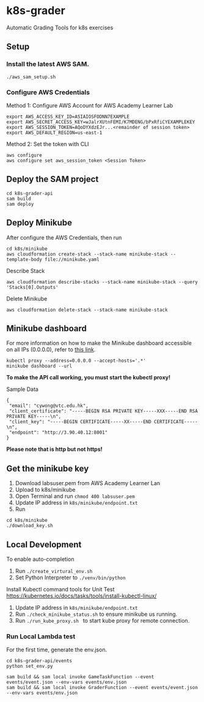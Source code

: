 # k8s-grader
Automatic Grading Tools for k8s exercises


## Setup

### Install the latest AWS SAM.
```
./aws_sam_setup.sh
```
### Configure AWS Credentials 
Method 1: Configure AWS Account for AWS Academy Learner Lab 
```
export AWS_ACCESS_KEY_ID=ASIAIOSFODNN7EXAMPLE
export AWS_SECRET_ACCESS_KEY=wJalrXUtnFEMI/K7MDENG/bPxRfiCYEXAMPLEKEY
export AWS_SESSION_TOKEN=AQoDYXdzEJr...<remainder of session token>
export AWS_DEFAULT_REGION=us-east-1
```
Method 2: Set the token with CLI
```
aws configure
aws configure set aws_session_token <Session Token>
```

## Deploy the SAM project
```
cd k8s-grader-api
sam build
sam deploy
```

## Deploy Minikube
After configure the AWS Credentials, then run
```
cd k8s/minikube
aws cloudformation create-stack --stack-name minikube-stack --template-body file://minikube.yaml
```
Describe Stack
```
aws cloudformation describe-stacks --stack-name minikube-stack --query 'Stacks[0].Outputs'
```

Delete Minikube
```
aws cloudformation delete-stack --stack-name minikube-stack
```


## Minikube dashboard
For more information on how to make the Minikube dashboard accessible on all IPs (0.0.0.0), refer to [this link](https://unix.stackexchange.com/questions/621369/how-can-i-make-the-minikube-dashboard-answer-on-all-ips-0-0-0-0).

```
kubectl proxy --address=0.0.0.0 --accept-hosts='.*'
minikube dashboard --url
```
**To make the API call working, you must start the kubectl proxy!**

Sample Data
```
{
 "email": "cywong@vtc.edu.hk",
 "client_certificate": "-----BEGIN RSA PRIVATE KEY-----XXX-----END RSA PRIVATE KEY-----\n",
 "client_key": "-----BEGIN CERTIFICATE-----XX-----END CERTIFICATE-----\n",
 "endpoint": "http://3.90.40.12:8001"
}
```
**Please note that is http but not https!**

## Get the minikube key
1. Download labsuser.pem from AWS Academy Learner Lan
2. Upload to k8s/minikube
3. Open Terminal and run ```chmod 400 labsuser.pem```
4. Update IP address in ```k8s/minikube/endpoint.txt```
5. Run 
```
cd k8s/minikube
./download_key.sh
```


## Local Development

To enable auto-completion 
1. Run ```./create_virtural_env.sh```
2. Set Python Interpreter to ```./venv/bin/python```

Install Kubectl command tools for Unit Test
https://kubernetes.io/docs/tasks/tools/install-kubectl-linux/

1. Update IP address in ```k8s/minikube/endpoint.txt```
2. Run ```./check_minikube_status.sh``` to ensure minikube us running.
3. Run ```./run_kube_proxy.sh ``` to start kube proxy for remote connection.


### Run Local Lambda test
For the first time, generate the env.json.
```
cd k8s-grader-api/events
python set_env.py
```

```
sam build && sam local invoke GameTaskFunction --event events/event.json --env-vars events/env.json
sam build && sam local invoke GraderFunction --event events/event.json --env-vars events/env.json
```